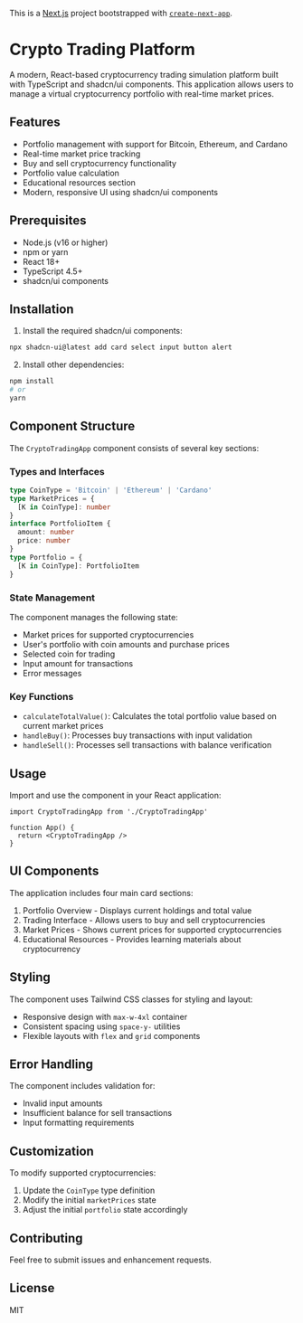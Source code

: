This is a [Next.js](https://nextjs.org) project bootstrapped with [`create-next-app`](https://nextjs.org/docs/app/api-reference/cli/create-next-app).

# Crypto Trading Platform

A modern, React-based cryptocurrency trading simulation platform built with TypeScript and shadcn/ui components. This application allows users to manage a virtual cryptocurrency portfolio with real-time market prices.

## Features

- Portfolio management with support for Bitcoin, Ethereum, and Cardano
- Real-time market price tracking
- Buy and sell cryptocurrency functionality
- Portfolio value calculation
- Educational resources section
- Modern, responsive UI using shadcn/ui components

## Prerequisites

- Node.js (v16 or higher)
- npm or yarn
- React 18+
- TypeScript 4.5+
- shadcn/ui components

## Installation

1. Install the required shadcn/ui components:

```bash
npx shadcn-ui@latest add card select input button alert
```

2. Install other dependencies:

```bash
npm install
# or
yarn
```

## Component Structure

The `CryptoTradingApp` component consists of several key sections:

### Types and Interfaces

```typescript
type CoinType = 'Bitcoin' | 'Ethereum' | 'Cardano'
type MarketPrices = {
  [K in CoinType]: number
}
interface PortfolioItem {
  amount: number
  price: number
}
type Portfolio = {
  [K in CoinType]: PortfolioItem
}
```

### State Management

The component manages the following state:
- Market prices for supported cryptocurrencies
- User's portfolio with coin amounts and purchase prices
- Selected coin for trading
- Input amount for transactions
- Error messages

### Key Functions

- `calculateTotalValue()`: Calculates the total portfolio value based on current market prices
- `handleBuy()`: Processes buy transactions with input validation
- `handleSell()`: Processes sell transactions with balance verification

## Usage

Import and use the component in your React application:

```tsx
import CryptoTradingApp from './CryptoTradingApp'

function App() {
  return <CryptoTradingApp />
}
```

## UI Components

The application includes four main card sections:
1. Portfolio Overview - Displays current holdings and total value
2. Trading Interface - Allows users to buy and sell cryptocurrencies
3. Market Prices - Shows current prices for supported cryptocurrencies
4. Educational Resources - Provides learning materials about cryptocurrency

## Styling

The component uses Tailwind CSS classes for styling and layout:
- Responsive design with `max-w-4xl` container
- Consistent spacing using `space-y-` utilities
- Flexible layouts with `flex` and `grid` components

## Error Handling

The component includes validation for:
- Invalid input amounts
- Insufficient balance for sell transactions
- Input formatting requirements

## Customization

To modify supported cryptocurrencies:
1. Update the `CoinType` type definition
2. Modify the initial `marketPrices` state
3. Adjust the initial `portfolio` state accordingly

## Contributing

Feel free to submit issues and enhancement requests.

## License

MIT
